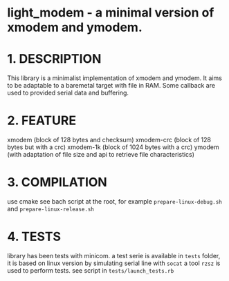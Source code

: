 # light_modem - a minimal version of xmodem and ymodem.

# 1. DESCRIPTION

This library is a minimalist implementation of xmodem and ymodem.
It aims to be adaptable to a baremetal target with file in RAM.
Some callback are used to provided serial data and buffering.

# 2. FEATURE

xmodem (block of 128 bytes and checksum)
xmodem-crc (block of 128 bytes but with a crc)
xmodem-1k (block of 1024 bytes with a crc)
ymodem (with adaptation of file size and api to retrieve file characteristics)


# 3. COMPILATION

use cmake
see bach script at the root, for example `prepare-linux-debug.sh` and `prepare-linux-release.sh`

# 4. TESTS

library has been tests with minicom.
a test serie is available in `tests` folder, it is based on linux version by simulating serial line with `socat`
a tool `rzsz` is used to perform tests.
see script in `tests/launch_tests.rb`

